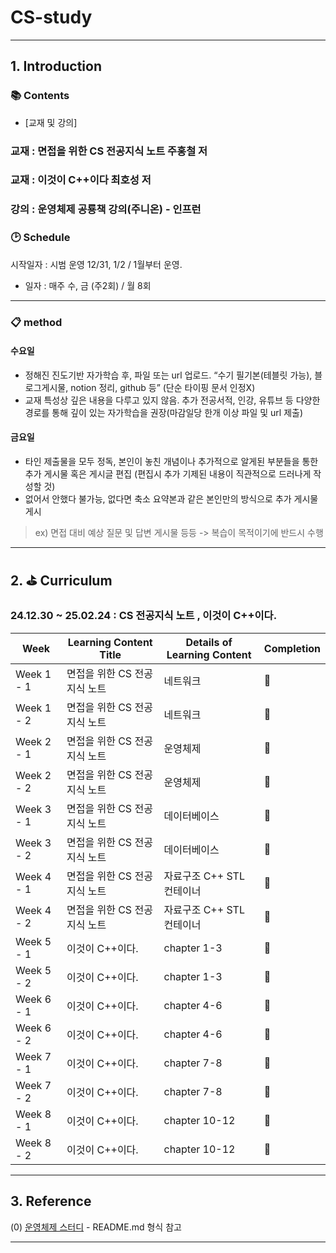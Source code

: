 # CS-study




---

## 1. Introduction  


### 📚 Contents  


- [교재 및 강의] 
### 교재 : 면접을 위한 CS 전공지식 노트 주홍철 저 


### 교재 : 이것이 C++이다 최호성 저



### 강의 : 운영체제 공룡책 강의(주니온) - 인프런








### 🕑 Schedule

시작일자 : 시범 운영 12/31, 1/2 / 1월부터 운영.

-  일자 : 매주 수, 금 (주2회) / 월 8회

---  

### 📋 method

#### 수요일
- 정해진 진도기반 자가학습 후, 파일 또는 url 업로드. “수기 필기본(테블릿 가능), 블로그게시물, notion 정리, github 등” (단순 타이핑 문서 인정X)
- 교재 특성상 깊은 내용을 다루고 있지 않음. 추가 전공서적, 인강, 유튜브 등 다양한 경로를 통해 깊이 있는 자가학습을 권장(마감일당 한개 이상 파일 및 url 제출)

#### 금요일
- 타인 제출물을 모두 정독, 본인이 놓친 개념이나 추가적으로 알게된 부분들을 통한 추가 게시물 혹은 게시글 편집 (편집시 추가 기제된 내용이 직관적으로 드러나게 작성할 것)
- 없어서 안했다 불가능, 없다면 축소 요약본과 같은 본인만의 방식으로 추가 게시물 게시
> ex) 면접 대비 예상 질문 및 답변 게시물 등등 -> 복습이 목적이기에 반드시 수행

------
## 2. ⛳ Curriculum 

### 24.12.30 ~ 25.02.24  : CS 전공지식 노트 , 이것이 C++이다.


| Week    | Learning Content Title        | Details of Learning Content                        | Completion   |
|---------|-------------------------------|----------------------------------------------------|--------------|
| Week 1 - 1| 면접을 위한 CS 전공  지식 노트  | 네트워크 | 📅           |
| Week 1 - 2 | 면접을 위한 CS 전공  지식 노트  | 네트워크 | 📅          |
| Week 2 - 1 | 면접을 위한 CS 전공  지식 노트  | 운영체제          | 📅           |
| Week 2 - 2  | 면접을 위한 CS 전공  지식 노트  | 운영체제 | 📅           |
| Week 3 - 1  | 면접을 위한 CS 전공  지식 노트  | 데이터베이스  | 📅         |
| Week 3 - 2  | 면접을 위한 CS 전공  지식 노트 |  데이터베이스 | 📅           |
| Week 4 - 1  | 면접을 위한 CS 전공  지식 노트| 자료구조 C++ STL 컨테이너   |    📅     | 
| Week 4 - 2  | 면접을 위한 CS 전공  지식 노트  | 자료구조 C++ STL 컨테이너 | 📅         |
| Week 5 - 1  | 이것이 C++이다. |  chapter 1-3  |    📅     | 
| Week 5 - 2  | 이것이 C++이다.  | chapter 1-3  | 📅         |
| Week 6 - 1  | 이것이 C++이다.  | chapter 4-6 | 📅         |
| Week 6 - 2  | 이것이 C++이다.  | chapter 4-6 | 📅         |
| Week 7 - 1 | 이것이 C++이다.  | chapter 7-8  | 📅         |
| Week 7 - 2 | 이것이 C++이다.  | chapter 7-8 | 📅         |
| Week 8 - 1 | 이것이 C++이다.  | chapter 10-12 | 📅         |
| Week 8 - 2  | 이것이 C++이다.  | chapter 10-12 | 📅         |

---



## 3. Reference  


(0) [운영체제 스터디]([https://github.com/MarkSon-42/TeamStudy-ComputerNetwork](https://github.com/yeongjinjeong/Operating-System-Study.git)) - README.md 형식 참고


---






